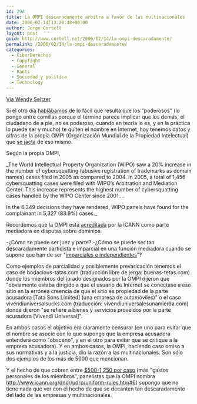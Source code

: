 ```yaml
---
id: 294
title: La OMPI descaradamente arbitra a favor de las multinacionales
date: 2006-02-14T13:20:48+00:00
author: Jorge Cortell
layout: post
guid: http://www.cortell.net/2006/02/14/la-ompi-descaradamente/
permalink: /2006/02/14/la-ompi-descaradamente/
categories:
  - CiberDerechos
  - Copyfight
  - General
  - Rants
  - Sociedad y polí­tica
  - Technology
---
```

[Via Wendy Seltzer](http://wendy.seltzer.org/blog/archives/2006/02/01/wipo_crowing_again_about_cybersquatting.html)

Si el otro dí­a [hablábamos](http://www.cortell.net/2006/02/03/ejemplo-de-como-los-poderosos-te-pueden-quitar-el-nombre/) de lo fácil que resulta que los "poderosos" (lo pongo entre comillas porque el término parece implicar que los demás, el ciudadano de a pie, no es poderoso, cuando en teorí­a lo es, y en la práctica lo puede ser y mucho) te quiten el nombre en Internet, hoy tenemos datos y cifras de la propia OMPI (Organización Mundial de la Propiedad Intelectual) que [se jacta](http://www.wipo.int/edocs/prdocs/en/2006/wipo_pr_2006_435.html) de eso mismo.

Según la propia OMPI,
  
_The World Intellectual Property Organization (WIPO) saw a 20% increase in the number of cybersquatting (abusive registration of trademarks as domain names) cases filed in 2005 as compared to 2004. In 2005, a total of 1,456 cybersquatting cases were filed with WIPO‘s Arbitration and Mediation Center. This increase represents the highest number of cybersquatting cases handled by the WIPO Center since 2001....
  
In the 6,349 decisions they have rendered, WIPO panels have found for the complainant in 5,327 (83.9%) cases._

Recordemos que la OMPI está [acreditada](http://www.icann.org/dndr/udrp/policy.htm) por la ICANN como parte mediadora en disputas sobre dominios.

-¿Cómo se puede ser juez y parte? -¿Cómo se puede ser tan descaradamente partidista e imparcial en una función mediadora cuando se supone que han de ser "[imparciales e independientes](http://www.icann.org/dndr/udrp/uniform-rules.htm#7)"?

Como ejemplos de parcialidad y posiblemente prevaricación tenemos el caso de bodacious-tatas.com (traducción libre de jerga: buenas-tetas.com) donde los miembros del jurado designados por la OMPI dijeron que "obviamente estaba dirigido a que el usuario de Internet se conectase a ese sitio en la errónea creencia de que el sitio es propiedad de la parte acusadora \[Tata Sons Limited\] (una empresa de automóviles)" o el caso vivendiuniversalsucks.com (traducción: vivendiuniversalesunamierda.com) donde dijeron "se refiere a bienes y servicios proveí­dos por la parte acusadora [Vivendi Universal]".

En ambos casos el objetivo era claramente censurar (en uno para evitar que el nombre se asocie con lo que supongo que la empresa acusadora entenderá como "obsceno", y en el otro para evitar que se critique a la empresa acusadora). Y en ambos casos, la OMPI, haciendo caso omiso a sus normativas y a la justicia, dio la razón a las multinacionales. Son sólo dos ejemplos de los más de 5000 que mencionan.

Y el hecho de que cobren entre [$500-1,250 por caso](http://arbiter.wipo.int/domains/fees/index.html) (más "gastos personales de los miembros", panelistas que la OMPI nombra http://www.icann.org/dndr/udrp/uniform-rules.htm#6) supongo que no tiene nada que ver con el hecho de que se decanten tan descaradamente del lado de las empresas y multinacionales.